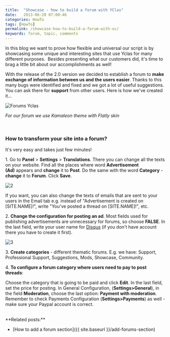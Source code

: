 ```yaml
---
title:  "Showcase - how to build a forum with YClas"
date:   2013-06-20 07:00:46
categories: HowTo
tags: [HowTo]
permalink: /showcase-how-to-build-a-forum-with-oc/
keywords: forum, topic, comments
---
```

In this blog we want to prove how flexible and universal our script is by showcasing some unique and interesting sites that use Yclas for many different purposes.  Besides presenting what our customers did, it's time to brag a little bit about our accomplishments as well!

With the release of the 2.0 version we decided to establish a forum to **make exchange of information between us and the users easier**. Thanks to this many bugs were identified and fixed and we got a lot of useful suggestions. You can ask there for **support** from other users. Here is how we've created it...


![Forums Yclas](//open-classifieds.com/wp-content/uploads/2013/06/Forums-Open-Classifieds1.png)

_For our forum we use Kamaleon theme with Flatly skin_

<br>

### How to transform your site into a forum?

It's very easy and takes just few minutes!  

1\. Go to **Panel** > **Settings** > **Translations**. There you can change all the texts on your website. Find all the places where word **Advertisement (Ad)** appears and **change** it to **Post**. Do the same with the word **Category** \-  **change** it to **Forum**. Click **Save**.

![2](//open-classifieds.com/wp-content/uploads/2013/06/Edit-Translation.png)

If you want, you can also change the texts of emails that are sent to your users in the Email tab e.g. instead of "Advertisement is created on [SITE.NAME]!", write "You've posted a thread on [SITE.NAME]!", etc.

2\. **Change the configuration for posting an ad**. Most fields used for publishing advertisements are unnecessary for forums, so choose **FALSE**. In the last field, write your user name for [Disqus](http://disqus.com/) (if you don't have account there you have to create it first).

![3]({{site.baseurl}}/images/ad-config-forum.png)

3\. **Create categories** \- different thematic forums. E.g. we have: Support, Professional Support, Suggestions, Mods, Showcase, Community.

4\. **To configure a forum category where users need to pay to post threads**:

Choose the category that is going to be paid and click **Edit**. In the last field, set the price for posting. In General Configuration, (**Settings>General**), in the field **Moderation**, choose the last option: **Payment with moderation**. Remember to check Payments Configuration (**Settings>Payments**) as well - make sure your Paypal account is correct.

<br>
**Related posts:**

+ [How to add a forum section]({{ site.baseurl }}/add-forums-section)

